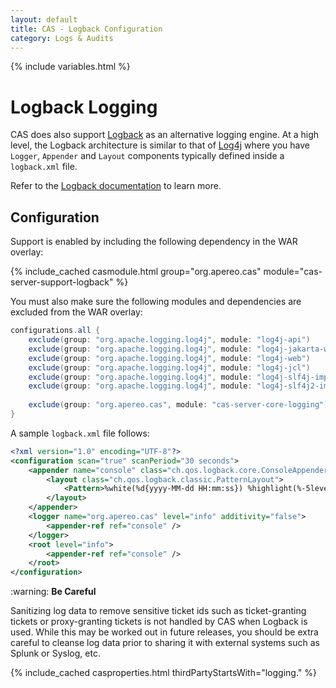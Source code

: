 ```yaml
---
layout: default
title: CAS - Logback Configuration
category: Logs & Audits
---
```


{% include variables.html %}

# Logback Logging

CAS does also support [Logback](https://logback.qos.ch/) as an alternative logging engine. At a high level, 
the Logback architecture is similar to that of [Log4j](Logging.html) where you have `Logger`, `Appender` 
and `Layout` components typically defined inside a `logback.xml` file.

Refer to the [Logback documentation](https://logback.qos.ch/documentation.html) to learn more.

## Configuration

Support is enabled by including the following dependency in the WAR overlay:

{% include_cached casmodule.html group="org.apereo.cas" module="cas-server-support-logback" %}

You must also make sure the following modules and dependencies are excluded from the WAR overlay:

```groovy
configurations.all {
    exclude(group: "org.apache.logging.log4j", module: "log4j-api")
    exclude(group: "org.apache.logging.log4j", module: "log4j-jakarta-web")
    exclude(group: "org.apache.logging.log4j", module: "log4j-web")
    exclude(group: "org.apache.logging.log4j", module: "log4j-jcl")
    exclude(group: "org.apache.logging.log4j", module: "log4j-slf4j-impl")
    exclude(group: "org.apache.logging.log4j", module: "log4j-slf4j2-impl")
    
    exclude(group: "org.apereo.cas", module: "cas-server-core-logging")
}
```

A sample `logback.xml` file follows:

```xml
<?xml version="1.0" encoding="UTF-8"?>
<configuration scan="true" scanPeriod="30 seconds">
    <appender name="console" class="ch.qos.logback.core.ConsoleAppender">
        <layout class="ch.qos.logback.classic.PatternLayout">
            <Pattern>%white(%d{yyyy-MM-dd HH:mm:ss}) %highlight(%-5level) %cyan(%logger{15}) - %msg%n</Pattern>
        </layout>
    </appender>
    <logger name="org.apereo.cas" level="info" additivity="false">
        <appender-ref ref="console" />
    </logger>
    <root level="info">
        <appender-ref ref="console" />
    </root>
</configuration>
```

<div class="alert alert-warning">:warning: <strong>Be Careful</strong><p>
Sanitizing log data to remove sensitive ticket ids such as ticket-granting tickets or proxy-granting tickets is not handled by CAS when Logback is used. While this 
may be worked out in future releases, you should be extra careful to cleanse log data prior to sharing it with external systems such as Splunk or Syslog, etc. 
</p></div>

{% include_cached casproperties.html thirdPartyStartsWith="logging." %}

